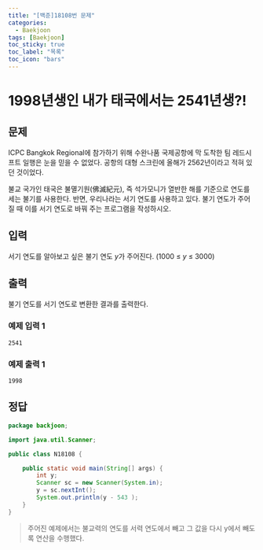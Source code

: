 ```yaml
---
title: "[백준]18108번 문제"
categories:
  - Baekjoon
tags: [Baekjoon]
toc_sticky: true
toc_label: "목록"
toc_icon: "bars"
---
```



# 1998년생인 내가 태국에서는 2541년생?!

## 문제

ICPC Bangkok Regional에 참가하기 위해 수완나품 국제공항에 막 도착한 팀 레드시프트 일행은 눈을 믿을 수 없었다. 공항의 대형 스크린에 올해가 2562년이라고 적혀 있던 것이었다.

불교 국가인 태국은 불멸기원(佛滅紀元), 즉 석가모니가 열반한 해를 기준으로 연도를 세는 불기를 사용한다. 반면, 우리나라는 서기 연도를 사용하고 있다. 불기 연도가 주어질 때 이를 서기 연도로 바꿔 주는 프로그램을 작성하시오.

## 입력

서기 연도를 알아보고 싶은 불기 연도 *y*가 주어진다. (1000 ≤ *y* ≤ 3000)

## 출력

불기 연도를 서기 연도로 변환한 결과를 출력한다.

### 예제 입력 1

```
2541

```

### 예제 출력 1

```
1998
```

## 정답

```java
package backjoon;

import java.util.Scanner;

public class N18108 {

	public static void main(String[] args) {
		int y;
		Scanner sc = new Scanner(System.in);
		y = sc.nextInt();
		System.out.println(y - 543 );
	}
}
```

> 주어진 예제에서는 불교력의 연도를 서력 연도에서 빼고 그 값을 다시 y에서 빼도록 연산을 수행했다.
